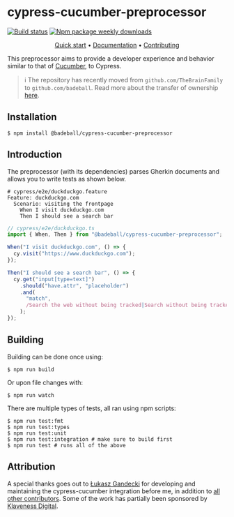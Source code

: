# cypress-cucumber-preprocessor

[![Build status](https://github.com/badeball/cypress-cucumber-preprocessor/actions/workflows/build.yml/badge.svg)](https://github.com/badeball/cypress-cucumber-preprocessor/actions/workflows/build.yml)
[![Npm package weekly downloads](https://badgen.net/npm/dw/@badeball/cypress-cucumber-preprocessor)](https://npmjs.com/package/@badeball/cypress-cucumber-preprocessor)

<div align="center">

[Quick start](docs/quick-start.md) •
[Documentation](docs/readme.md) •
[Contributing](CONTRIBUTING.md)

</div>

This preprocessor aims to provide a developer experience and behavior similar to that of [Cucumber](https://cucumber.io/), to Cypress.

> :information_source: The repository has recently moved from `github.com/TheBrainFamily` to `github.com/badeball`. Read more about the transfer of ownership [here](https://github.com/badeball/cypress-cucumber-preprocessor/issues/689).

## Installation

```
$ npm install @badeball/cypress-cucumber-preprocessor
```

## Introduction

The preprocessor (with its dependencies) parses Gherkin documents and allows you to write tests as shown below.

```cucumber
# cypress/e2e/duckduckgo.feature
Feature: duckduckgo.com
  Scenario: visiting the frontpage
    When I visit duckduckgo.com
    Then I should see a search bar
```

```ts
// cypress/e2e/duckduckgo.ts
import { When, Then } from "@badeball/cypress-cucumber-preprocessor";

When("I visit duckduckgo.com", () => {
  cy.visit("https://www.duckduckgo.com");
});

Then("I should see a search bar", () => {
  cy.get("input[type=text]")
    .should("have.attr", "placeholder")
    .and(
      "match",
      /Search the web without being tracked|Search without being tracked/,
    );
});
```

## Building

Building can be done once using:

```
$ npm run build
```

Or upon file changes with:

```
$ npm run watch
```

There are multiple types of tests, all ran using npm scripts:

```
$ npm run test:fmt
$ npm run test:types
$ npm run test:unit
$ npm run test:integration # make sure to build first
$ npm run test # runs all of the above
```

## Attribution

A special thanks goes out to [Łukasz Gandecki](https://github.com/lgandecki) for developing and maintaining the cypress-cucumber integration before me, in addition to [all other contributors](https://github.com/badeball/cypress-cucumber-preprocessor/graphs/contributors). Some of the work has partially been sponsored by [Klaveness Digital](https://www.klavenessdigital.com/).
